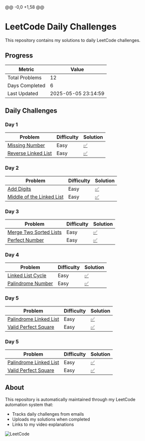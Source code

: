 @@ -0,0 +1,58 @@
 # LeetCode Daily Challenges
 
 This repository contains my solutions to daily LeetCode challenges.
 
 ## Progress
 
 | Metric | Value |
 |--------|-------|
 | Total Problems | 12 |
 | Days Completed | 6 |
 | Last Updated | 2025-05-05 23:14:59 |
 
 ## Daily Challenges
 
 ### Day 1
 
 | Problem | Difficulty | Solution |
 |---------|------------|----------|
 | [Missing Number](https://leetcode.com/problems/missing-number/) | Easy | [✅](practice/day_1/missing_number.py) |
 | [Reverse Linked List](https://leetcode.com/problems/reverse-linked-list/) | Easy | [✅](practice/day_1/reverse_linked_list.py) |
 
 ### Day 2
 
 | Problem | Difficulty | Solution |
 |---------|------------|----------|
 | [Add Digits](https://leetcode.com/problems/add-digits/) | Easy | [✅](practice/day_2/add_digits.py) |
 | [Middle of the Linked List](https://leetcode.com/problems/middle-of-the-linked-list/) | Easy | [✅](practice/day_2/middle_of_the_linked_list.py) |
 
 ### Day 3
 
 | Problem | Difficulty | Solution |
 |---------|------------|----------|
 | [Merge Two Sorted Lists](https://leetcode.com/problems/merge-two-sorted-lists/) | Easy | [✅](practice/day_3/merge_two_sorted_lists.py) |
 | [Perfect Number](https://leetcode.com/problems/perfect-number/) | Easy | [✅](practice/day_3/perfect_number.py) |
 
 ### Day 4
 
 | Problem | Difficulty | Solution |
 |---------|------------|----------|
 | [Linked List Cycle](https://leetcode.com/problems/linked-list-cycle/) | Easy | [✅](practice/day_4/linked_list_cycle.py) |
 | [Palindrome Number](https://leetcode.com/problems/palindrome-number/) | Easy | [✅](practice/day_4/palindrome_number.py) |
 
 ### Day 5
 
 | Problem | Difficulty | Solution |
 |---------|------------|----------|
 | [Palindrome Linked List](https://leetcode.com/problems/palindrome-linked-list/) | Easy | [✅](practice/day_5/palindrome_linked_list.py) |
 | [Valid Perfect Square](https://leetcode.com/problems/valid-perfect-square/) | Easy | [✅](practice/day_5/valid_perfect_square.py) |
 
  ### Day 5
 
 | Problem | Difficulty | Solution |
 |---------|------------|----------|
 | [Palindrome Linked List](https://leetcode.com/problems/happy-number) | Easy | [✅](practice/day_6/happy_number.py) |
 | [Valid Perfect Square](https://leetcode.com/problems/remove-linked-list-elements) | Easy | [✅](practice/day_6/remove_linked_list_elements.py) |


 
 ## About
 
 This repository is automatically maintained through my LeetCode automation system that:
 - Tracks daily challenges from emails
 - Uploads my solutions when completed
 - Links to my video explanations
 
 ![LeetCode](https://user-images.githubusercontent.com/1385263/58340139-e29d3e80-7e0a-11e9-851c-f45327f5ee4f.png)

